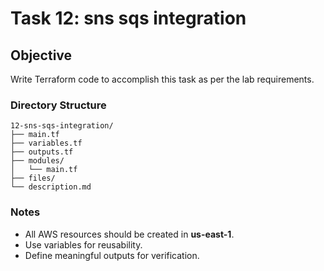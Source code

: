 # Task 12: sns sqs integration

## Objective
Write Terraform code to accomplish this task as per the lab requirements.

### Directory Structure
```
12-sns-sqs-integration/
├── main.tf
├── variables.tf
├── outputs.tf
├── modules/
│   └── main.tf
├── files/
└── description.md
```

### Notes
- All AWS resources should be created in **us-east-1**.
- Use variables for reusability.
- Define meaningful outputs for verification.
